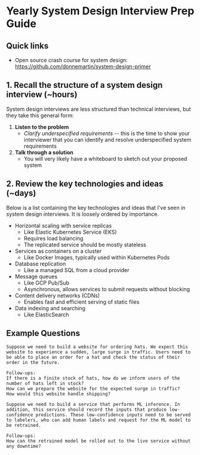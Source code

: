 # Yearly System Design Interview Prep Guide

## Quick links

* Open source crash course for system design: https://github.com/donnemartin/system-design-primer

## 1. Recall the structure of a system design interview (~hours)

System design interviews are less structured than technical interviews, but they take this general form:

1. **Listen to the problem**
   * *Clarify underspecified requirements* -- this is the time to show your interviewer that you can identify and resolve underspecified system requirements
2. **Talk through a solution**
   * You will very likely have a whiteboard to sketch out your proposed system

## 2. Review the key technologies and ideas (~days)

Below is a list containing the key technologies and ideas that I've seen in system design interviews. It is loosely ordered by importance.

* Horizontal scaling with service replicas
  * Like Elastic Kubernetes Service (EKS)
  * Requires load balancing
  * The replicated service should be mostly stateless
* Services as containers on a cluster
  * Like Docker Images, typically used within Kubernetes Pods
* Database replication
  * Like a managed SQL from a cloud provider
* Message queues
  * Like GCP Pub/Sub
  * Asynchronous, allows services to submit requests without blocking
* Content delivery networks (CDNs)
  * Enables fast and efficient serving of static files
* Data indexing and searching
  * Like ElasticSearch

## Example Questions

```
Suppose we need to build a website for ordering hats. We expect this website to experience a sudden, large surge in traffic. Users need to be able to place an order for a hat and check the status of their order in the future.

Follow-ups:
If there is a finite stock of hats, how do we inform users of the number of hats left in stock?
How can we prepare the website for the expected surge in traffic?
How would this website handle shipping?
```

```
Suppose we need to build a service that performs ML inference. In addition, this service should record the inputs that produce low-confidence predictions. These low-confidence inputs need to be served to labelers, who can add human labels and request for the ML model to be retrained.

Follow-ups:
How can the retrained model be rolled out to the live service without any downtime?
```

